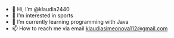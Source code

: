 - 👋 Hi, I’m @klaudia2440
- 👀 I’m interested in sports
- 🌱 I’m currently learning programming with Java
- 📫 How to reach me via email klaudiasimeonova112@gmail.com

<!---
klaudia2440/klaudia2440 is a ✨ special ✨ repository because its `README.md` (this file) appears on your GitHub profile.
You can click the Preview link to take a look at your changes.
--->
